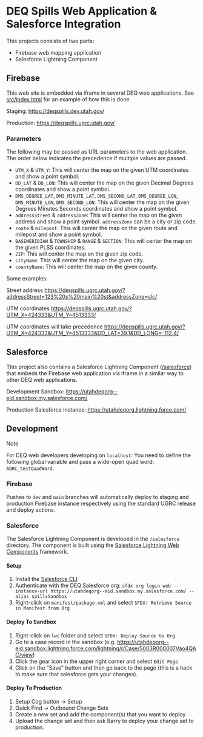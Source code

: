 # DEQ Spills Web Application & Salesforce Integration

This projects consists of two parts:

- Firebase web mapping application
- Salesforce Lightning Component

## Firebase

This web site is embedded via iframe in several DEQ web applications. See [src/index.html](src/index.html) for an example of how this is done.

Staging: <https://deqspills.dev.utah.gov/>

Production: <https://deqspills.ugrc.utah.gov/>

### Parameters

The following may be passed as URL parameters to the web application. The order below indicates the precedence if multiple values are passed.

- `UTM_X` & `UTM_Y`: This will center the map on the given UTM coordinates and show a point symbol.
- `DD_LAT` & `DD_LON`: This will center the map on the given Decimal Degrees coordinates and show a point symbol.
- `DMS_DEGREE_LAT`, `DMS_MINUTE_LAT`, `DMS_SECOND_LAT`, `DMS_DEGREE_LON`, `DMS_MINUTE_LON`, `DMS_SECOND_LON`: This will center the map on the given Degrees Minutes Seconds coordinates and show a point symbol.
- `addressStreet` & `addressZone`: This will center the map on the given address and show a point symbol. `addressZone` can be a city or zip code.
- `route` & `milepost`: This will center the map on the given route and milepost and show a point symbol.
- `BASEMERIDIAN` & `TOWNSHIP` & `RANGE` & `SECTION`: This will center the map on the given PLSS coordinates.
- `ZIP`: This will center the map on the given zip code.
- `cityName`: This will center the map on the given city.
- `countyName`: This will center the map on the given county.

Some examples:

Street address
<https://deqspills.ugrc.utah.gov/?addressStreet=123%20s%20main%20st&addressZone=slc/>

UTM coordinates
<https://deqspills.ugrc.utah.gov/?UTM_X=424333&UTM_Y=4513333/>

UTM coordinates will take precedence
<https://deqspills.ugrc.utah.gov/?UTM_X=424333&UTM_Y=4513333&DD_LAT=39.1&DD_LONG=-112.4/>

## Salesforce

This project also contains a Salesforce Lightning Component ([/salesforce](/salesforce/)) that embeds the Firebase web application via iframe in a similar way to other DEQ web applications.

Development Sandbox: <https://utahdeqorg--eid.sandbox.my.salesforce.com/>

Production Salesforce Instance: <https://utahdeqorg.lightning.force.com/>

## Development

>[!NOTE]
>For DEQ web developers developing on `localhost`: You need to define the following global variable and pass a wide-open quad word: `AGRC_testQuadWord`.

### Firebase

Pushes to `dev` and `main` branches will automatically deploy to staging and production Firebase instance respectively using the standard UGRC release and deploy actions.

### Salesforce

The Salesforce Lightning Component is developed in the `/salesforce` directory. The component is built using the [Salesforce Lightning Web Components](https://developer.salesforce.com/docs/component-library/documentation/en/lwc) framework.

#### Setup

1. Install the [Salesforce CLI](https://developer.salesforce.com/tools/sfdxcli)
1. Authenticate with the DEQ Salesforce org: `sfdx org login web --instance-url https://utahdeqorg--eid.sandbox.my.salesforce.com/ --alias spillsSandbox`
1. Right-click on `manifest/package.xml` and select `SFDX: Retrieve Source in Manifest from Org`

#### Deploy To Sandbox

1. Right-click on `lwc` folder and select `SFDX: Deploy Source to Org`
1. Go to a case record in the sandbox (e.g. <https://utahdeqorg--eid.sandbox.lightning.force.com/lightning/r/Case/5003R000007Vao4QAC/view>)
1. Click the gear icon in the upper right corner and select `Edit Page`
1. Click on the "Save" button and then go back to the page (this is a hack to make sure that salesforce gets your changes).

#### Deploy To Production

1. Setup Cog button -> Setup
1. Quick Find -> Outbound Change Sets
1. Create a new set and add the component(s) that you want to deploy
1. Upload the change set and then ask Barry to deploy your change set to production.
